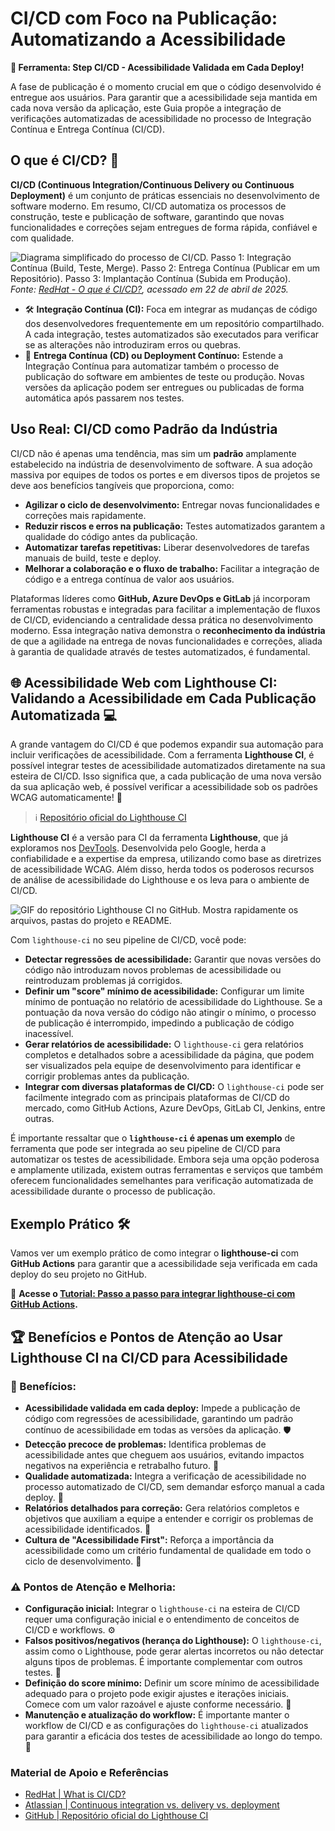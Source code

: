 # CI/CD com Foco na Publicação: Automatizando a Acessibilidade

**🧰 Ferramenta: Step CI/CD - Acessibilidade Validada em Cada Deploy!**

A fase de publicação é o momento crucial em que o código desenvolvido é entregue aos usuários. Para garantir que a acessibilidade seja mantida em cada nova versão da aplicação, este Guia propõe a integração de verificações automatizadas de acessibilidade no processo de Integração Contínua e Entrega Contínua (CI/CD).

## O que é CI/CD? 🤔

**CI/CD (Continuous Integration/Continuous Delivery ou Continuous Deployment)** é um conjunto de práticas essenciais no desenvolvimento de software moderno. Em resumo, CI/CD automatiza os processos de construção, teste e publicação de software, garantindo que novas funcionalidades e correções sejam entregues de forma rápida, confiável e com qualidade.

![Diagrama simplificado do processo de CI/CD. Passo 1: Integração Contínua (Build, Teste, Merge). Passo 2: Entrega Contínua (Publicar em um Repositório). Passo 3: Implantação Contínua (Subida em Produção).](https://www.redhat.com/rhdc/managed-files/styles/wysiwyg_full_width/private/ci-cd-flow-desktop.png.webp?itok=mDEvsSsp)  
*Fonte: [RedHat - O que é CI/CD?](https://www.redhat.com/pt-br/topics/devops/what-is-ci-cd), acessado em 22 de abril de 2025.*

- 🛠️ **Integração Contínua (CI):** Foca em integrar as mudanças de código dos desenvolvedores frequentemente em um repositório compartilhado. A cada integração, testes automatizados são executados para verificar se as alterações não introduziram erros ou quebras.  
- 🚀 **Entrega Contínua (CD) ou Deployment Contínuo:** Estende a Integração Contínua para automatizar também o processo de publicação do software em ambientes de teste ou produção. Novas versões da aplicação podem ser entregues ou publicadas de forma automática após passarem nos testes.

## Uso Real: CI/CD como Padrão da Indústria

CI/CD não é apenas uma tendência, mas sim um **padrão** amplamente estabelecido na indústria de desenvolvimento de software. A sua adoção massiva por equipes de todos os portes e em diversos tipos de projetos se deve aos benefícios tangíveis que proporciona, como:

- **Agilizar o ciclo de desenvolvimento:** Entregar novas funcionalidades e correções mais rapidamente.  
- **Reduzir riscos e erros na publicação:** Testes automatizados garantem a qualidade do código antes da publicação.  
- **Automatizar tarefas repetitivas:** Liberar desenvolvedores de tarefas manuais de build, teste e deploy.  
- **Melhorar a colaboração e o fluxo de trabalho:** Facilitar a integração de código e a entrega contínua de valor aos usuários.  

Plataformas líderes como **GitHub, Azure DevOps e GitLab** já incorporam ferramentas robustas e integradas para facilitar a implementação de fluxos de CI/CD, evidenciando a centralidade dessa prática no desenvolvimento moderno. Essa integração nativa demonstra o **reconhecimento da indústria** de que a agilidade na entrega de novas funcionalidades e correções, aliada à garantia de qualidade através de testes automatizados, é fundamental.

## 🌐 Acessibilidade Web com Lighthouse CI: Validando a Acessibilidade em Cada Publicação Automatizada 💻

A grande vantagem do CI/CD é que podemos expandir sua automação para incluir verificações de acessibilidade. Com a ferramenta **Lighthouse CI**, é possível integrar testes de acessibilidade automatizados diretamente na sua esteira de CI/CD. Isso significa que, a cada publicação de uma nova versão da sua aplicação web, é possível verificar a acessibilidade sob os padrões WCAG automaticamente! 🤩

> ℹ️ [Repositório oficial do Lighthouse CI](https://github.com/GoogleChrome/lighthouse-ci)

**Lighthouse CI** é a versão para CI da ferramenta **Lighthouse**, que já exploramos nos [DevTools](./3.3.DevTools.md). Desenvolvida pelo Google, herda a confiabilidade e a expertise da empresa, utilizando como base as diretrizes de acessibilidade WCAG. Além disso, herda todos os poderosos recursos de análise de acessibilidade do Lighthouse e os leva para o ambiente de CI/CD.

![GIF do repositório Lighthouse CI no GitHub. Mostra rapidamente os arquivos, pastas do projeto e README.](../assets/rep_lighthouse_ci.gif)

Com `lighthouse-ci` no seu pipeline de CI/CD, você pode:

- **Detectar regressões de acessibilidade:** Garantir que novas versões do código não introduzam novos problemas de acessibilidade ou reintroduzam problemas já corrigidos.  
- **Definir um "score" mínimo de acessibilidade:** Configurar um limite mínimo de pontuação no relatório de acessibilidade do Lighthouse. Se a pontuação da nova versão do código não atingir o mínimo, o processo de publicação é interrompido, impedindo a publicação de código inacessível.  
- **Gerar relatórios de acessibilidade:** O `lighthouse-ci` gera relatórios completos e detalhados sobre a acessibilidade da página, que podem ser visualizados pela equipe de desenvolvimento para identificar e corrigir problemas antes da publicação.  
- **Integrar com diversas plataformas de CI/CD:** O `lighthouse-ci` pode ser facilmente integrado com as principais plataformas de CI/CD do mercado, como GitHub Actions, Azure DevOps, GitLab CI, Jenkins, entre outras.  

É importante ressaltar que o **`lighthouse-ci` é apenas um exemplo** de ferramenta que pode ser integrada ao seu pipeline de CI/CD para automatizar os testes de acessibilidade. Embora seja uma opção poderosa e amplamente utilizada, existem outras ferramentas e serviços que também oferecem funcionalidades semelhantes para verificação automatizada de acessibilidade durante o processo de publicação.

## Exemplo Prático 🛠️

Vamos ver um exemplo prático de como integrar o **lighthouse-ci** com **GitHub Actions** para garantir que a acessibilidade seja verificada em cada deploy do seu projeto no GitHub.

🔗 **Acesse o [Tutorial: Passo a passo para integrar lighthouse-ci com GitHub Actions](./tutorials/lighthouse-ci.md).**

## 🏆 Benefícios e Pontos de Atenção ao Usar Lighthouse CI na CI/CD para Acessibilidade

### 🎉 Benefícios:

- **Acessibilidade validada em cada deploy:** Impede a publicação de código com regressões de acessibilidade, garantindo um padrão contínuo de acessibilidade em todas as versões da aplicação. 🛡️  
- **Detecção precoce de problemas:** Identifica problemas de acessibilidade antes que cheguem aos usuários, evitando impactos negativos na experiência e retrabalho futuro. 🚀  
- **Qualidade automatizada:** Integra a verificação de acessibilidade no processo automatizado de CI/CD, sem demandar esforço manual a cada deploy. 🤖  
- **Relatórios detalhados para correção:** Gera relatórios completos e objetivos que auxiliam a equipe a entender e corrigir os problemas de acessibilidade identificados. 📝  
- **Cultura de "Acessibilidade First":** Reforça a importância da acessibilidade como um critério fundamental de qualidade em todo o ciclo de desenvolvimento. 🤝  

### ⚠️ Pontos de Atenção e Melhoria:

- **Configuração inicial:** Integrar o `lighthouse-ci` na esteira de CI/CD requer uma configuração inicial e o entendimento de conceitos de CI/CD e workflows. ⚙️  
- **Falsos positivos/negativos (herança do Lighthouse):** O `lighthouse-ci`, assim como o Lighthouse, pode gerar alertas incorretos ou não detectar alguns tipos de problemas. É importante complementar com outros testes. 🚧  
- **Definição do score mínimo:** Definir um score mínimo de acessibilidade adequado para o projeto pode exigir ajustes e iterações iniciais. Comece com um valor razoável e ajuste conforme necessário. 🤔  
- **Manutenção e atualização do workflow:** É importante manter o workflow de CI/CD e as configurações do `lighthouse-ci` atualizados para garantir a eficácia dos testes de acessibilidade ao longo do tempo. 🔄  

### Material de Apoio e Referências

- [RedHat | What is CI/CD?](https://www.redhat.com/en/topics/devops/what-is-ci-cd)  
- [Atlassian | Continuous integration vs. delivery vs. deployment](https://www.atlassian.com/continuous-delivery/principles/continuous-integration-vs-delivery-vs-deployment)  
- [GitHub | Repositório oficial do Lighthouse CI](https://github.com/GoogleChrome/lighthouse-ci)  
